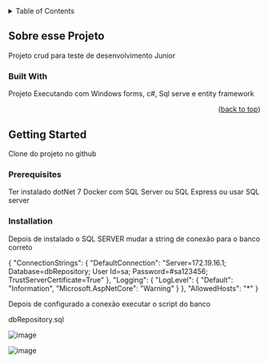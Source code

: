 


<!-- TABLE OF CONTENTS -->
<details>
  <summary>Table of Contents</summary>
  <ol>
    <li>
      <a href="#about-the-project">About The Project</a>
      <ul>
        <li><a href="#built-with">Built With</a></li>
      </ul>
    </li>
    <li>
      <a href="#getting-started">Getting Started</a>
      <ul>
        <li><a href="#prerequisites">Prerequisites</a></li>
        <li><a href="#installation">Installation</a></li>
      </ul>
    </li>
    <li><a href="#usage">Usage</a></li>
    <li><a href="#roadmap">Roadmap</a></li>
    <li><a href="#contributing">Contributing</a></li>
    <li><a href="#license">License</a></li>
    <li><a href="#contact">Contact</a></li>
    <li><a href="#acknowledgments">Acknowledgments</a></li>
  </ol>
</details>



<!-- ABOUT THE PROJECT -->
## Sobre esse Projeto

Projeto crud para teste de desenvolvimento Junior



### Built With

Projeto Executando com Windows forms, c#, Sql serve e entity framework

<p align="right">(<a href="#readme-top">back to top</a>)</p>



<!-- GETTING STARTED -->
## Getting Started

Clone do projeto no github

### Prerequisites

Ter instalado dotNet 7
Docker com SQL Server ou SQL Express ou usar SQL server

### Installation

Depois de instalado o SQL SERVER mudar a string de conexão para o banco correto

{
  "ConnectionStrings": {
    "DefaultConnection": "Server=172.19.16.1; Database=dbRepository; User Id=sa; Password=#sa123456; TrustServerCertificate=True"
  },
  "Logging": {
    "LogLevel": {
      "Default": "Information",
      "Microsoft.AspNetCore": "Warning"
    }
  },
  "AllowedHosts": "*"
}

Depois de configurado a conexão executar o script do banco

dbRepository.sql

![image](https://github.com/jonatasvnascimento/MeusRepositorios/assets/56093381/0c2421dc-5b45-4da8-bc53-4ec2beb55199)

![image](https://github.com/jonatasvnascimento/MeusRepositorios/assets/56093381/2562dbc7-24ca-45e1-a7ba-4bf7255d5635)


